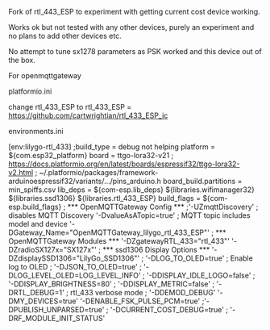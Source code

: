 Fork of rtl_443_ESP to experiment with getting current cost device working.

Works ok but not tested with any other devices, purely an experiment and no plans to add other devices etc. 

No attempt to tune sx1278 parameters as PSK worked and this device out of the box.

For openmqttgateway

platformio.ini

change rtl_433_ESP to
rtl_433_ESP = https://github.com/cartwrightian/rtl_433_ESP_ic

environments.ini

[env:lilygo-rtl_433]
;build_type = debug not helping
platform = ${com.esp32_platform}
board = ttgo-lora32-v21
; https://docs.platformio.org/en/latest/boards/espressif32/ttgo-lora32-v2.html
; ~/.platformio/packages/framework-arduinoespressif32/variants/.../pins_arduino.h
board_build.partitions = min_spiffs.csv
lib_deps =
  ${com-esp.lib_deps}
  ${libraries.wifimanager32}
  ${libraries.ssd1306}
  ${libraries.rtl_433_ESP}
build_flags =
  ${com-esp.build_flags}
; *** OpenMQTTGateway Config ***
  ;'-UZmqttDiscovery'          ; disables MQTT Discovery
  '-DvalueAsATopic=true'    ; MQTT topic includes model and device
  '-DGateway_Name="OpenMQTTGateway_lilygo_rtl_433_ESP"'
; *** OpenMQTTGateway Modules ***
  '-DZgatewayRTL_433="rtl_433"'
  '-DZradioSX127x="SX127x"'
; *** ssd1306 Display Options ***
  '-DZdisplaySSD1306="LilyGo_SSD1306"'
;  '-DLOG_TO_OLED=true'         ; Enable log to OLED
;  '-DJSON_TO_OLED=true'
;  '-DLOG_LEVEL_OLED=LOG_LEVEL_INFO'
;  '-DDISPLAY_IDLE_LOGO=false'
;  '-DDISPLAY_BRIGHTNESS=80'
;  '-DDISPLAY_METRIC=false'
;  '-DRTL_DEBUG=1'             ; rtl_433 verbose mode
;  '-DDEMOD_DEBUG'
  '-DMY_DEVICES=true'
  '-DENABLE_FSK_PULSE_PCM=true'
  ;'-DPUBLISH_UNPARSED=true'
;  '-DCURRENT_COST_DEBUG=true'
;  '-DRF_MODULE_INIT_STATUS'
